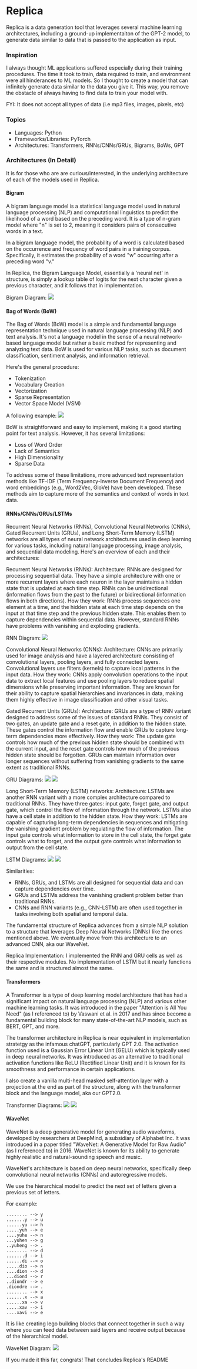 # Replica

Replica is a data generation tool that leverages several machine learning architectures, including a ground-up implementaiton of the GPT-2 model, to generate data similar to data that is passed to the application as input.

### Inspiration

I always thought ML applications suffered especially during their training procedures. The time it took to train, data required to train, and environment were all hinderances to ML models. So I thought to create a model that can infinitely generate data similar to the data you give it. This way, you remove the obstacle of always having to find data to train your model with.

FYI: It does not accept all types of data (i.e mp3 files, images, pixels, etc)

### Topics

- Languages: Python
- Frameworks/Libraries: PyTorch
- Architectures: Transformers, RNNs/CNNs/GRUs, Bigrams, BoWs, GPT

### Architectures (In Detail)

It is for those who are are curious/interested, in the underlying architecture of each of the models used in Replica.

#### Bigram

A bigram language model is a statistical language model used in natural language processing (NLP) and computational linguistics to predict the likelihood of a word based on the preceding word. It is a type of n-gram model where "n" is set to 2, meaning it considers pairs of consecutive words in a text.

In a bigram language model, the probability of a word is calculated based on the occurrence and frequency of word pairs in a training corpus. Specifically, it estimates the probability of a word "w" occurring after a preceding word "v."

In Replica, the Bigram Language Model, essentially a 'neural net' in structure, is simply a lookup table of logits for the
next character given a previous character, and it follows that in implementation.

Bigram Diagram:
<img src="https://github.com/ReshiAdavan/Replica/blob/master/imgs/Bigram.PNG" />

#### Bag of Words (BoW)

The Bag of Words (BoW) model is a simple and fundamental language representation technique used in natural language processing (NLP) and text analysis. It's not a language model in the sense of a neural network-based language model but rather a basic method for representing and analyzing text data. BoW is used for various NLP tasks, such as document classification, sentiment analysis, and information retrieval.

Here's the general procedure:

- Tokenization
- Vocabulary Creation
- Vectorization
- Sparse Representation
- Vector Space Model (VSM)

A following example:
<img src="https://github.com/ReshiAdavan/Replica/blob/master/imgs/BoW.PNG" />

BoW is straightforward and easy to implement, making it a good starting point for text analysis. However, it has several limitations:

- Loss of Word Order
- Lack of Semantics
- High Dimensionality
- Sparse Data

To address some of these limitations, more advanced text representation methods like TF-IDF (Term Frequency-Inverse Document Frequency) and word embeddings (e.g., Word2Vec, GloVe) have been developed. These methods aim to capture more of the semantics and context of words in text data.

#### RNNs/CNNs/GRUs/LSTMs

Recurrent Neural Networks (RNNs), Convolutional Neural Networks (CNNs), Gated Recurrent Units (GRUs), and Long Short-Term Memory (LSTM) networks are all types of neural network architectures used in deep learning for various tasks, including natural language processing, image analysis, and sequential data modeling. Here's an overview of each and their architectures:

Recurrent Neural Networks (RNNs):
Architecture: RNNs are designed for processing sequential data. They have a simple architecture with one or more recurrent layers where each neuron in the layer maintains a hidden state that is updated at each time step. RNNs can be unidirectional (information flows from the past to the future) or bidirectional (information flows in both directions).
How they work: RNNs process sequences one element at a time, and the hidden state at each time step depends on the input at that time step and the previous hidden state. This enables them to capture dependencies within sequential data. However, standard RNNs have problems with vanishing and exploding gradients.

RNN Diagram:
<img src="https://github.com/ReshiAdavan/Replica/blob/master/imgs/RNN.PNG" />

Convolutional Neural Networks (CNNs):
Architecture: CNNs are primarily used for image analysis and have a layered architecture consisting of convolutional layers, pooling layers, and fully connected layers. Convolutional layers use filters (kernels) to capture local patterns in the input data.
How they work: CNNs apply convolution operations to the input data to extract local features and use pooling layers to reduce spatial dimensions while preserving important information. They are known for their ability to capture spatial hierarchies and invariances in data, making them highly effective in image classification and other visual tasks.

Gated Recurrent Units (GRUs):
Architecture: GRUs are a type of RNN variant designed to address some of the issues of standard RNNs. They consist of two gates, an update gate and a reset gate, in addition to the hidden state. These gates control the information flow and enable GRUs to capture long-term dependencies more effectively.
How they work: The update gate controls how much of the previous hidden state should be combined with the current input, and the reset gate controls how much of the previous hidden state should be forgotten. GRUs can maintain information over longer sequences without suffering from vanishing gradients to the same extent as traditional RNNs.

GRU Diagrams:
<img src="https://github.com/ReshiAdavan/Replica/blob/master/imgs/GRU_1.PNG" />
<img src="https://github.com/ReshiAdavan/Replica/blob/master/imgs/GRU_2.PNG" />

Long Short-Term Memory (LSTM) networks:
Architecture: LSTMs are another RNN variant with a more complex architecture compared to traditional RNNs. They have three gates: input gate, forget gate, and output gate, which control the flow of information through the network. LSTMs also have a cell state in addition to the hidden state.
How they work: LSTMs are capable of capturing long-term dependencies in sequences and mitigating the vanishing gradient problem by regulating the flow of information. The input gate controls what information to store in the cell state, the forget gate controls what to forget, and the output gate controls what information to output from the cell state.

LSTM Diagrams:
<img src="https://github.com/ReshiAdavan/Replica/blob/master/imgs/LSTM_1.PNG" />
<img src="https://github.com/ReshiAdavan/Replica/blob/master/imgs/LSTM_2.PNG" />

Similarities:

- RNNs, GRUs, and LSTMs are all designed for sequential data and can capture dependencies over time.
- GRUs and LSTMs address the vanishing gradient problem better than traditional RNNs.
- CNNs and RNN variants (e.g., CNN-LSTM) are often used together in tasks involving both spatial and temporal data.

The fundamental structure of Replica advances from a simple NLP solution to a structure that leverages Deep Neural Networks (DNNs) like the ones mentioned above. We eventually move from this architecture to an advanced CNN, aka our WaveNet.

Replica Implementation:
I implemented the RNN and GRU cells as well as their respective modules. No implementation of LSTM but it nearly functions the same and is structured almost the same.

#### Transformers

A Transformer is a type of deep learning model architecture that has had a significant impact on natural language processing (NLP) and various other machine learning tasks. It was introduced in the paper "Attention is All You Need" (as I referenced to) by Vaswani et al. in 2017 and has since become a fundamental building block for many state-of-the-art NLP models, such as BERT, GPT, and more.

The transformer architecture in Replica is near equivalent in implementation stratetgy as the infamous chatGPT, particularly GPT 2.0. The activation function used is a Gaussian Error Linear Unit (GELU) which is typically used in deep neural networks. It was introduced as an alternative to traditional activation functions like ReLU (Rectified Linear Unit) and it is known for its smoothness and performance in certain applications.

I also create a vanilla multi-head masked self-attention layer with a projection at the end as part of the structure, along with the transformer block and the language model, aka our GPT2.0.

Transformer Diagrams:
<img src="https://github.com/ReshiAdavan/Replica/blob/master/imgs/Transformer_1.PNG" />
<img src="https://github.com/ReshiAdavan/Replica/blob/master/imgs/Transformer_2.PNG" />

#### WaveNet

WaveNet is a deep generative model for generating audio waveforms, developed by researchers at DeepMind, a subsidiary of Alphabet Inc. It was introduced in a paper titled "WaveNet: A Generative Model for Raw Audio" (as I referenced to) in 2016. WaveNet is known for its ability to generate highly realistic and natural-sounding speech and music.

WaveNet's architecture is based on deep neural networks, specifically deep convolutional neural networks (CNNs) and autoregressive models.

We use the hierarchical model to predict the next set of letters given a previous set of letters.

For example:

```
........ --> y
.......y --> u
......yu --> h
.....yuh --> e
....yuhe --> n
...yuhen --> g
..yuheng --> .
........ --> d
.......d --> i
......di --> o
.....dio --> n
....dion --> d
...diond --> r
..diondr --> e
.diondre --> .
........ --> x
.......x --> a
......xa --> v
.....xav --> i
....xavi --> e
```

It is like creating lego building blocks that connect together in such a way where you can feed data between said layers and receive output because of the hierarchical model.

WaveNet Diagram:
<img src="https://github.com/ReshiAdavan/Replica/blob/master/imgs/WaveNet.PNG" />

If you made it this far, congrats! That concludes Replica's README
